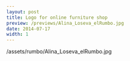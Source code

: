 ```yaml
---
layout: post
title: Logo for online furniture shop
preview: /previews/Alina_Loseva_elRumbo.jpg
date: 2014-07-17
width: 1
---
```

/assets/rumbo/Alina_Loseva_elRumbo.jpg
